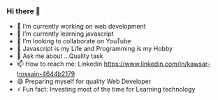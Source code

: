 ### Hi there 👋



- 🔭 I’m currently working on web development
- 🌱 I’m currently learning javascript 
- 👯 I’m looking to collaborate on YouTube
- 🤔 Javascript is my Life and Programming is my Hobby
- 💬 Ask me about ...Quality task
- 📫 How to reach me: Linkedin https://www.linkedin.com/in/kawsar-hossain-4644b2179
- 😄 Preparing myself for quality Web Developer
- ⚡ Fun fact: Investing most of the time for Learning technology

